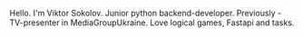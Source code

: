 Hello. I'm Viktor Sokolov. Junior python backend-developer. 
Previously - TV-presenter in MediaGroupUkraine. 
Love logical games, Fastapi and tasks.
